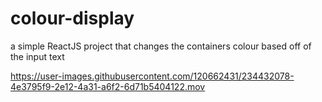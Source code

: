 # colour-display
a simple ReactJS project that changes the containers colour based off of the input text


https://user-images.githubusercontent.com/120662431/234432078-4e3795f9-2e12-4a31-a6f2-6d71b5404122.mov

